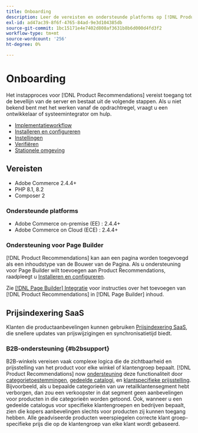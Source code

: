 ```yaml
---
title: Onboarding
description: Leer de vereisten en ondersteunde platforms op [!DNL Product Recommendations].
exl-id: ad47ac39-8f6f-4765-84ad-9e3d104385db
source-git-commit: 1bc15171e4e7402d808af3631b8b6d000d4fd3f2
workflow-type: tm+mt
source-wordcount: '256'
ht-degree: 0%

---
```


# Onboarding

Het instapproces voor [!DNL Product Recommendations] vereist toegang tot de bevellijn van de server en bestaat uit de volgende stappen. Als u niet bekend bent met het werken vanaf de opdrachtregel, vraagt u een ontwikkelaar of systeemintegrator om hulp.

- [Implementatieworkflow](implementation-workflow.md)
- [Installeren en configureren](install-configure.md)
- [Instellingen](settings.md)
- [Verifiëren](verify.md)
- [Stationele omgeving](staging-environment.md)

## Vereisten

- Adobe Commerce 2.4.4+
- PHP 8.1, 8.2
- Composer 2

### Ondersteunde platforms

- Adobe Commerce on-premise (EE) : 2.4.4+
- Adobe Commerce on Cloud (ECE) : 2.4.4+

### Ondersteuning voor Page Builder

[!DNL Product Recommendations] kan aan een pagina worden toegevoegd als een inhoudstype van de Bouwer van de Pagina. Als u ondersteuning voor Page Builder wilt toevoegen aan Product Recommendations, raadpleegt u [Installeren en configureren](install-configure.md).

Zie [[!DNL Page Builder] Integratie](page-builder.md) voor instructies over het toevoegen van [!DNL Product Recommendations] in [!DNL Page Builder] inhoud.

## Prijsindexering SaaS

Klanten die productaanbevelingen kunnen gebruiken [Prijsindexering SaaS](../price-index/index.md), die snellere updates van prijswijzigingen en synchronisatietijd biedt.

### B2B-ondersteuning {#b2bsupport}

B2B-winkels vereisen vaak complexe logica die de zichtbaarheid en prijsstelling van het product voor elke winkel of klantengroep bepaalt. [!DNL Product Recommendations] now [ondersteuning](release-notes.md) deze functionaliteit door [categorietoestemmingen](https://experienceleague.adobe.com/docs/commerce-admin/catalog/categories/category-permissions.html), [gedeelde catalogi](https://experienceleague.adobe.com/docs/commerce-admin/b2b/shared-catalogs/catalog-shared.html), en [klantspecifieke prijsstelling](https://experienceleague.adobe.com/docs/commerce-admin/catalog/products/pricing/pricing-advanced.html). Bijvoorbeeld, als u bepaalde categorieën van uw retailklantensegment hebt verborgen, dan zou een verkoopster in dat segment geen aanbevelingen voor producten in die categorieën worden getoond. Ook, wanneer u een gedeelde catalogus voor specifieke klantengroepen en bedrijven bepaalt, zien die kopers aanbevelingen slechts voor producten zij kunnen toegang hebben. Alle geadviseerde producten weerspiegelen correcte klant groep-specifieke prijs die op de klantengroep van elke klant wordt gebaseerd.
